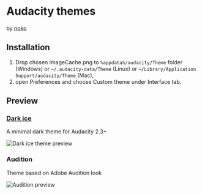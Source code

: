 # Audacity themes
by [noko](https://gumroad.com/noko)

## Installation
1. Drop chosen ImageCache.png to `%appdata%/audacity/Theme` folder (Windows) or `~/.audacity-data/Theme` (Linux) or `~/Library/Application Support/audacity/Theme` (Mac),
1. open Preferences and choose Custom theme under Interface tab.

## Preview
### [Dark ice](https://github.com/TheRockyDoo/audacity-themes/tree/master/dark-ice)
A minimal dark theme for Audacity 2.3+

![Dark ice theme preview](https://raw.githubusercontent.com/TheRockyDoo/audacity-themes/master/previews/dark_ice.png)

### Audition
Theme based on Adobe Audition look

![Audition preview](https://raw.githubusercontent.com/TheRockyDoo/audacity-themes/master/previews/audition.png)
